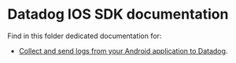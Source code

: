 # Datadog IOS SDK documentation

Find in this folder dedicated documentation for:

* [Collect and send logs from your Android application to Datadog](/log_collection.md).
